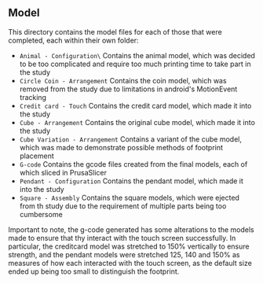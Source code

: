 ## Model

This directory contains the model files for each of those that were 
completed, each within their own folder:

* `Animal - Configuration\` Contains the animal model, which was decided to be too complicated and require too much printing time to take part in the study
* `Circle Coin - Arrangement` Contains the coin model, which was removed from the study due to limitations in android's MotionEvent tracking
* `Credit card - Touch` Contains the credit card model, which made it into the study
* `Cube - Arrangement` Contains the original cube model, which made it into the study
* `Cube Variation - Arrangement` Contains a variant of the cube model, which was made to demonstrate possible methods of footprint placement
* `G-code` Contains the gcode files created from the final models, each of which sliced in PrusaSlicer
* `Pendant - Configuration` Contains the pendant model, which made it into the study
* `Square - Assembly` Contains the square models, which were ejected from th study due to the requirement of multiple parts being too cumbersome

Important to note, the g-code generated has some alterations to the 
models made to ensure that thy interact with the touch screen successfully. 
In particular, the creditcard model was stretched to 150% vertically to 
ensure strength, and the pendant models were stretched 125, 140 and 150% 
as measures of how each interacted with the touch screen, as the default 
size ended up being too small to distinguish the footprint.